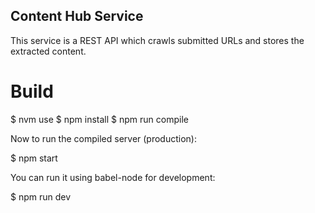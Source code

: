 Content Hub Service
---------------------
This service is a REST API which crawls submitted URLs and stores the
extracted content.

# Build

$ nvm use
$ npm install
$ npm run compile

Now to run the compiled server (production):

$ npm start

You can run it using babel-node for development:

$ npm run dev

